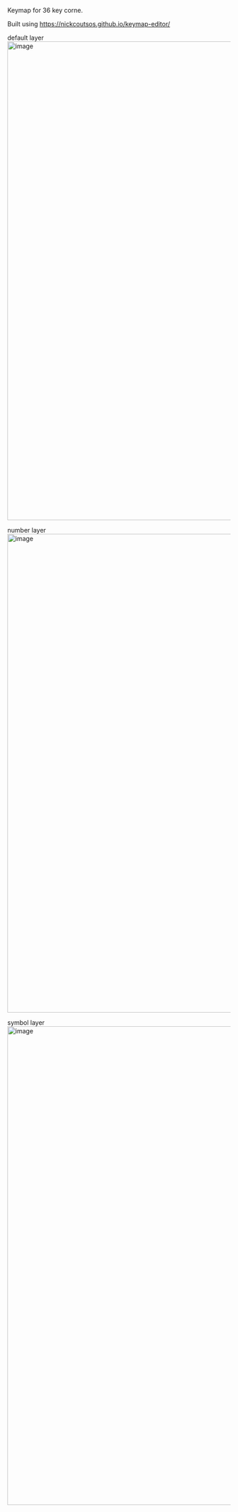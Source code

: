 Keymap for 36 key corne.

Built using https://nickcoutsos.github.io/keymap-editor/

default layer
<img width="1080" alt="image" src="https://github.com/tommywhitney/zmk-config-corne/assets/46704616/43466aa3-b9e7-4105-a4d7-0014cf145b53">

number layer
<img width="1080" alt="image" src="https://github.com/tommywhitney/zmk-config-corne/assets/46704616/3a556fcc-f1a8-476f-9539-beac1774e398">

symbol layer
<img width="1080" alt="image" src="https://github.com/tommywhitney/zmk-config-corne/assets/46704616/5597009e-05eb-434a-be0a-dbb0a73a5d84">
